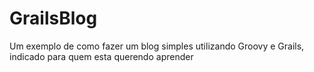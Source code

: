 GrailsBlog
==========

Um exemplo de como fazer um blog simples utilizando Groovy e Grails, indicado para quem esta querendo aprender
